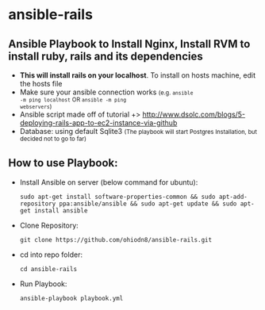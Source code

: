 # ansible-rails
## Ansible Playbook to Install Nginx, Install RVM to install ruby, rails and its dependencies
* <b>This will install rails on your localhost</b>. To install on hosts machine, edit the hosts file 
* Make sure your ansible connection works <small>(e.g. <code>ansible -m ping localhost</code> OR <code>ansible -m ping webservers</code>)</small>
* Ansible script made off of tutorial +> http://www.dsolc.com/blogs/5-deploying-rails-app-to-ec2-instance-via-github 
* Database: using default Sqlite3 <small>(The playbook will start Postgres Installation, but decided not to go to far)</small>


## How to use Playbook:
* Install Ansible on server (below command for ubuntu): 
  <pre><code>sudo apt-get install software-properties-common && sudo apt-add-repository ppa:ansible/ansible && sudo apt-get update && sudo apt-get install ansible</code></pre>

* Clone Repository: 
  <pre><code>git clone https://github.com/ohiodn8/ansible-rails.git</code></pre>
  
* cd into repo folder:
  <pre><code>cd ansible-rails</code></pre>
  
* Run Playbook:
  <pre><code>ansible-playbook playbook.yml</code></pre>

